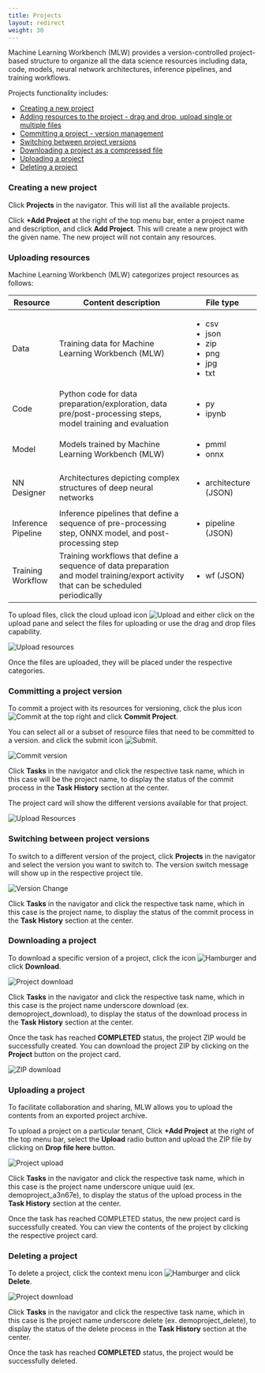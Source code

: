 ```yaml
---
title: Projects
layout: redirect
weight: 30
---
```


Machine Learning Workbench (MLW) provides a version-controlled project-based structure to organize all the data science resources including data, code, models, neural network architectures, inference pipelines, and training workflows.

Projects functionality includes:

* [Creating a new project](#creating-a-new-project)
* [Adding resources to the project - drag and drop, upload single or multiple files](#uploading-resources)
* [Committing a project - version management](#committing-a-project-version)
* [Switching between project versions](#switching-project-version)
* [Downloading a project as a compressed file](#downloading-a-project)
* [Uploading a project](#uploading-a-project)
* [Deleting a project](#deleting-a-project)

<a name="creating-a-new-project"></a>
### Creating a new project

Click **Projects** in the navigator. This will list all the available projects.

Click **+Add Project** at the right of the top menu bar, enter a project name and description, and click **Add Project**. This will create a new project with the given name. The new project will not contain any resources.

<a name="uploading-resources"></a>
### Uploading resources

Machine Learning Workbench (MLW) categorizes project resources as follows:

| Resource | Content description | File type |
|-----     |-----        |-----      |
| Data | Training data for Machine Learning Workbench (MLW) | <ul><li>csv</li><li>json</li><li>zip</li><li>png</li><li>jpg</li><li>txt</li></ul> |
| Code | Python code for data preparation/exploration, data pre/post-processing steps, model training and evaluation | <ul><li>py</li><li>ipynb</li></ul> |
| Model | Models trained by Machine Learning Workbench (MLW) | <ul><li>pmml</li><li>onnx</li></ul> |
| NN Designer | Architectures depicting complex structures of deep neural networks | <ul><li>architecture (JSON)</li></ul> |
| Inference Pipeline | Inference pipelines that define a sequence of pre-processing step, ONNX model, and post-processing step | <ul><li>pipeline (JSON)</li></ul> |
| Training Workflow | Training workflows that define a sequence of data preparation and model training/export activity that can be scheduled periodically | <ul><li>wf (JSON)</li></ul> |

To upload files, click the cloud upload icon <img src="/images/zementis/mlw-upload-icon.png" alt="Upload" style="display:inline-block; margin:0"> and either click on the upload pane and select the files for uploading or use the drag and drop files capability.

![Upload resources](/images/zementis/mlw-app-upload-resources.png)

Once the files are uploaded, they will be placed under the respective categories.

<a name="committing-a-project-version"></a>
### Committing a project version

To commit a project with its resources for versioning, click the plus icon <img src="/images/zementis/mlw-commit-add-icon.png" alt="Commit" style="display:inline-block; margin:0"> at the top right and click **Commit Project**.

You can select all or a subset of resource files that need to be committed to a version. and click the submit icon <img src="/images/zementis/mlw-submit-icon.png" alt="Submit" style="display:inline-block; margin:0">.

![Commit version](/images/zementis/mlw-app-project-commit-select.png)

Click **Tasks** in the navigator and click the respective task name, which in this case will be the project name, to display the status of the commit process in the **Task History** section at the center.

The project card will show the different versions available for that project.

![Upload Resources](/images/zementis/mlw-app-project-version.png)

<a name="switching-project-version"></a>
### Switching between project versions

To switch to a different version of the project, click **Projects** in the navigator and select the version you want to switch to. The version switch message will show up in the respective project tile.

![Version Change](/images/zementis/mlw-app-project-version-change.png)

Click **Tasks** in the navigator and click the respective task name, which in this case is the project name, to display the status of the commit process in the **Task History** section at the center.

<a name="downloading-a-project"></a>
### Downloading a project

To download a specific version of a project, click the icon <img src="/images/zementis/mlw-hamburger-icon.png" alt="Hamburger" style="display:inline-block; margin:0"> and click **Download**.

![Project download](/images/zementis/mlw-app-project-download.png)

Click **Tasks** in the navigator and click the respective task name, which in this case is the project name underscore download (ex. demoproject_download), to display the status of the download process in the **Task History** section at the center.

Once the task has reached **COMPLETED** status, the project ZIP would be successfully created. You can download the project ZIP by clicking on the **Project** button on the project card.

![ZIP download](/images/zementis/mlw-app-project-download-zip.png)

<a name="uploading-a-project"></a>
### Uploading a project

To facilitate collaboration and sharing, MLW allows you to upload the contents from an exported project archive.

To upload a project on a particular tenant, Click **+Add Project** at the right of the top menu bar, select the **Upload** radio button and upload the ZIP file by clicking on **Drop file here** button.

![Project upload](/images/zementis/mlw-app-project-upload.png)

Click **Tasks** in the navigator and click the respective task name, which in this case is the project name underscore unique uuid (ex. demoproject_a3n67e), to display the status of the upload process in the **Task History** section at the center.

Once the task has reached COMPLETED status, the new project card is successfully created. You can view the contents of the project by clicking the respective project card.

<a name="deleting-a-project"></a>
### Deleting a project

To delete a project, click the context menu icon <img src="/images/zementis/mlw-hamburger-icon.png" alt="Hamburger" style="display:inline-block; margin:0"> and click **Delete**.

![Project download](/images/zementis/mlw-app-project-delete.png)

Click **Tasks** in the navigator and click the respective task name, which in this case is the project name underscore delete (ex. demoproject_delete), to display the status of the delete process in the **Task History** section at the center.

Once the task has reached **COMPLETED** status, the project would be successfully deleted.
